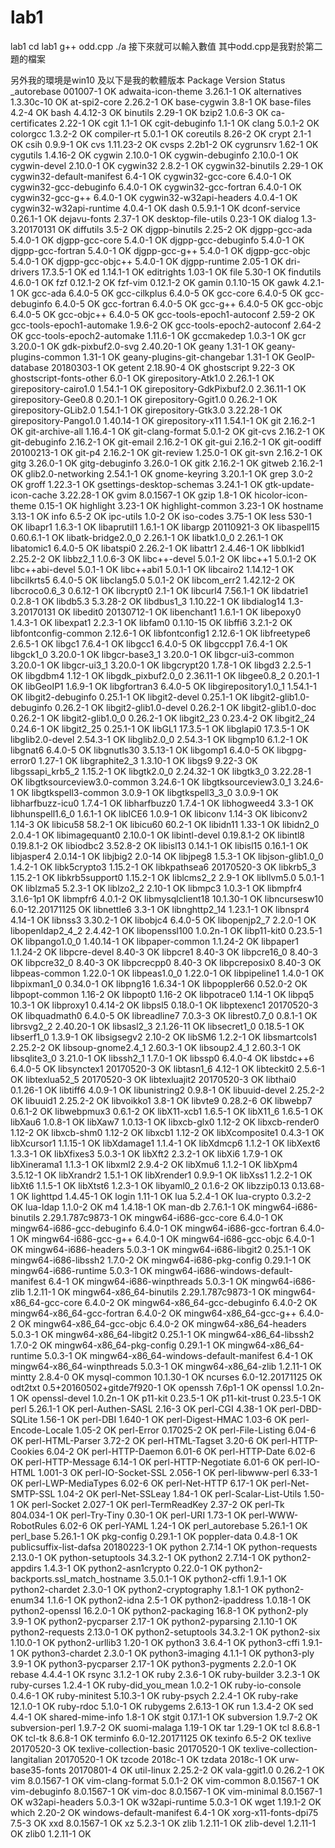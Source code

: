 # lab1
lab1
cd lab1
g++ odd.cpp
./a
接下來就可以輸入數值
其中odd.cpp是我對於第二題的檔案

另外我的環境是win10 
及以下是我的軟體版本
Package                                 Version                       Status
_autorebase                             001007-1                      OK
adwaita-icon-theme                      3.26.1-1                      OK
alternatives                            1.3.30c-10                    OK
at-spi2-core                            2.26.2-1                      OK
base-cygwin                             3.8-1                         OK
base-files                              4.2-4                         OK
bash                                    4.4.12-3                      OK
binutils                                2.29-1                        OK
bzip2                                   1.0.6-3                       OK
ca-certificates                         2.22-1                        OK
cgit                                    1.1-1                         OK
cgit-debuginfo                          1.1-1                         OK
clang                                   5.0.1-2                       OK
colorgcc                                1.3.2-2                       OK
compiler-rt                             5.0.1-1                       OK
coreutils                               8.26-2                        OK
crypt                                   2.1-1                         OK
csih                                    0.9.9-1                       OK
cvs                                     1.11.23-2                     OK
cvsps                                   2.2b1-2                       OK
cygrunsrv                               1.62-1                        OK
cygutils                                1.4.16-2                      OK
cygwin                                  2.10.0-1                      OK
cygwin-debuginfo                        2.10.0-1                      OK
cygwin-devel                            2.10.0-1                      OK
cygwin32                                2.8.2-1                       OK
cygwin32-binutils                       2.29-1                        OK
cygwin32-default-manifest               6.4-1                         OK
cygwin32-gcc-core                       6.4.0-1                       OK
cygwin32-gcc-debuginfo                  6.4.0-1                       OK
cygwin32-gcc-fortran                    6.4.0-1                       OK
cygwin32-gcc-g++                        6.4.0-1                       OK
cygwin32-w32api-headers                 4.0.4-1                       OK
cygwin32-w32api-runtime                 4.0.4-1                       OK
dash                                    0.5.9.1-1                     OK
dconf-service                           0.26.1-1                      OK
dejavu-fonts                            2.37-1                        OK
desktop-file-utils                      0.23-1                        OK
dialog                                  1.3-3.20170131                OK
diffutils                               3.5-2                         OK
djgpp-binutils                          2.25-2                        OK
djgpp-gcc-ada                           5.4.0-1                       OK
djgpp-gcc-core                          5.4.0-1                       OK
djgpp-gcc-debuginfo                     5.4.0-1                       OK
djgpp-gcc-fortran                       5.4.0-1                       OK
djgpp-gcc-g++                           5.4.0-1                       OK
djgpp-gcc-objc                          5.4.0-1                       OK
djgpp-gcc-objc++                        5.4.0-1                       OK
djgpp-runtime                           2.05-1                        OK
dri-drivers                             17.3.5-1                      OK
ed                                      1.14.1-1                      OK
editrights                              1.03-1                        OK
file                                    5.30-1                        OK
findutils                               4.6.0-1                       OK
fzf                                     0.12.1-2                      OK
fzf-vim                                 0.12.1-2                      OK
gamin                                   0.1.10-15                     OK
gawk                                    4.2.1-1                       OK
gcc-ada                                 6.4.0-5                       OK
gcc-cilkplus                            6.4.0-5                       OK
gcc-core                                6.4.0-5                       OK
gcc-debuginfo                           6.4.0-5                       OK
gcc-fortran                             6.4.0-5                       OK
gcc-g++                                 6.4.0-5                       OK
gcc-objc                                6.4.0-5                       OK
gcc-objc++                              6.4.0-5                       OK
gcc-tools-epoch1-autoconf               2.59-2                        OK
gcc-tools-epoch1-automake               1.9.6-2                       OK
gcc-tools-epoch2-autoconf               2.64-2                        OK
gcc-tools-epoch2-automake               1.11.6-1                      OK
gccmakedep                              1.0.3-1                       OK
gcr                                     3.20.0-1                      OK
gdk-pixbuf2.0-svg                       2.40.20-1                     OK
geany                                   1.31-1                        OK
geany-plugins-common                    1.31-1                        OK
geany-plugins-git-changebar             1.31-1                        OK
GeoIP-database                          20180303-1                    OK
getent                                  2.18.90-4                     OK
ghostscript                             9.22-3                        OK
ghostscript-fonts-other                 6.0-1                         OK
girepository-Atk1.0                     2.26.1-1                      OK
girepository-cairo1.0                   1.54.1-1                      OK
girepository-GdkPixbuf2.0               2.36.11-1                     OK
girepository-Gee0.8                     0.20.1-1                      OK
girepository-Ggit1.0                    0.26.2-1                      OK
girepository-GLib2.0                    1.54.1-1                      OK
girepository-Gtk3.0                     3.22.28-1                     OK
girepository-Pango1.0                   1.40.14-1                     OK
girepository-x11                        1.54.1-1                      OK
git                                     2.16.2-1                      OK
git-archive-all                         1.16.4-1                      OK
git-clang-format                        5.0.1-2                       OK
git-cvs                                 2.16.2-1                      OK
git-debuginfo                           2.16.2-1                      OK
git-email                               2.16.2-1                      OK
git-gui                                 2.16.2-1                      OK
git-oodiff                              20100213-1                    OK
git-p4                                  2.16.2-1                      OK
git-review                              1.25.0-1                      OK
git-svn                                 2.16.2-1                      OK
gitg                                    3.26.0-1                      OK
gitg-debuginfo                          3.26.0-1                      OK
gitk                                    2.16.2-1                      OK
gitweb                                  2.16.2-1                      OK
glib2.0-networking                      2.54.1-1                      OK
gnome-keyring                           3.20.1-1                      OK
grep                                    3.0-2                         OK
groff                                   1.22.3-1                      OK
gsettings-desktop-schemas               3.24.1-1                      OK
gtk-update-icon-cache                   3.22.28-1                     OK
gvim                                    8.0.1567-1                    OK
gzip                                    1.8-1                         OK
hicolor-icon-theme                      0.15-1                        OK
highlight                               3.23-1                        OK
highlight-common                        3.23-1                        OK
hostname                                3.13-1                        OK
info                                    6.5-2                         OK
ipc-utils                               1.0-2                         OK
iso-codes                               3.75-1                        OK
less                                    530-1                         OK
libapr1                                 1.6.3-1                       OK
libaprutil1                             1.6.1-1                       OK
libargp                                 20110921-3                    OK
libaspell15                             0.60.6.1-1                    OK
libatk-bridge2.0_0                      2.26.1-1                      OK
libatk1.0_0                             2.26.1-1                      OK
libatomic1                              6.4.0-5                       OK
libatspi0                               2.26.2-1                      OK
libattr1                                2.4.46-1                      OK
libblkid1                               2.25.2-2                      OK
libbz2_1                                1.0.6-3                       OK
libc++-devel                            5.0.1-2                       OK
libc++1                                 5.0.1-2                       OK
libc++abi-devel                         5.0.1-1                       OK
libc++abi1                              5.0.1-1                       OK
libcairo2                               1.14.12-1                     OK
libcilkrts5                             6.4.0-5                       OK
libclang5.0                             5.0.1-2                       OK
libcom_err2                             1.42.12-2                     OK
libcroco0.6_3                           0.6.12-1                      OK
libcrypt0                               2.1-1                         OK
libcurl4                                7.56.1-1                      OK
libdatrie1                              0.2.8-1                       OK
libdb5.3                                5.3.28-2                      OK
libdbus1_3                              1.10.22-1                     OK
libdialog14                             1.3-3.20170131                OK
libedit0                                20130712-1                    OK
libenchant1                             1.6.1-1                       OK
libepoxy0                               1.4.3-1                       OK
libexpat1                               2.2.3-1                       OK
libfam0                                 0.1.10-15                     OK
libffi6                                 3.2.1-2                       OK
libfontconfig-common                    2.12.6-1                      OK
libfontconfig1                          2.12.6-1                      OK
libfreetype6                            2.6.5-1                       OK
libgc1                                  7.6.4-1                       OK
libgcc1                                 6.4.0-5                       OK
libgccpp1                               7.6.4-1                       OK
libgck1_0                               3.20.0-1                      OK
libgcr-base3_1                          3.20.0-1                      OK
libgcr-ui3-common                       3.20.0-1                      OK
libgcr-ui3_1                            3.20.0-1                      OK
libgcrypt20                             1.7.8-1                       OK
libgd3                                  2.2.5-1                       OK
libgdbm4                                1.12-1                        OK
libgdk_pixbuf2.0_0                      2.36.11-1                     OK
libgee0.8_2                             0.20.1-1                      OK
libGeoIP1                               1.6.9-1                       OK
libgfortran3                            6.4.0-5                       OK
libgirepository1.0_1                    1.54.1-1                      OK
libgit2-debuginfo                       0.25.1-1                      OK
libgit2-devel                           0.25.1-1                      OK
libgit2-glib1.0-debuginfo               0.26.2-1                      OK
libgit2-glib1.0-devel                   0.26.2-1                      OK
libgit2-glib1.0-doc                     0.26.2-1                      OK
libgit2-glib1.0_0                       0.26.2-1                      OK
libgit2_23                              0.23.4-2                      OK
libgit2_24                              0.24.6-1                      OK
libgit2_25                              0.25.1-1                      OK
libGL1                                  17.3.5-1                      OK
libglapi0                               17.3.5-1                      OK
libglib2.0-devel                        2.54.3-1                      OK
libglib2.0_0                            2.54.3-1                      OK
libgmp10                                6.1.2-1                       OK
libgnat6                                6.4.0-5                       OK
libgnutls30                             3.5.13-1                      OK
libgomp1                                6.4.0-5                       OK
libgpg-error0                           1.27-1                        OK
libgraphite2_3                          1.3.10-1                      OK
libgs9                                  9.22-3                        OK
libgssapi_krb5_2                        1.15.2-1                      OK
libgtk2.0_0                             2.24.32-1                     OK
libgtk3_0                               3.22.28-1                     OK
libgtksourceview3.0-common              3.24.6-1                      OK
libgtksourceview3.0_1                   3.24.6-1                      OK
libgtkspell3-common                     3.0.9-1                       OK
libgtkspell3_3_0                        3.0.9-1                       OK
libharfbuzz-icu0                        1.7.4-1                       OK
libharfbuzz0                            1.7.4-1                       OK
libhogweed4                             3.3-1                         OK
libhunspell1.6_0                        1.6.1-1                       OK
libICE6                                 1.0.9-1                       OK
libiconv                                1.14-3                        OK
libiconv2                               1.14-3                        OK
libicu58                                58.2-1                        OK
libicu60                                60.2-1                        OK
libidn11                                1.33-1                        OK
libidn2_0                               2.0.4-1                       OK
libimagequant0                          2.10.0-1                      OK
libintl-devel                           0.19.8.1-2                    OK
libintl8                                0.19.8.1-2                    OK
libiodbc2                               3.52.8-2                      OK
libisl13                                0.14.1-1                      OK
libisl15                                0.16.1-1                      OK
libjasper4                              2.0.14-1                      OK
libjbig2                                2.0-14                        OK
libjpeg8                                1.5.3-1                       OK
libjson-glib1.0_0                       1.4.2-1                       OK
libk5crypto3                            1.15.2-1                      OK
libkpathsea6                            20170520-3                    OK
libkrb5_3                               1.15.2-1                      OK
libkrb5support0                         1.15.2-1                      OK
liblcms2_2                              2.9-1                         OK
libllvm5.0                              5.0.1-1                       OK
liblzma5                                5.2.3-1                       OK
liblzo2_2                               2.10-1                        OK
libmpc3                                 1.0.3-1                       OK
libmpfr4                                3.1.6-1p1                     OK
libmpfr6                                4.0.1-2                       OK
libmysqlclient18                        10.1.30-1                     OK
libncursesw10                           6.0-12.20171125               OK
libnettle6                              3.3-1                         OK
libnghttp2_14                           1.23.1-1                      OK
libnspr4                                4.14-1                        OK
libnss3                                 3.30.2-1                      OK
libobjc4                                6.4.0-5                       OK
libopenjp2_7                            2.2.0-1                       OK
libopenldap2_4_2                        2.4.42-1                      OK
libopenssl100                           1.0.2n-1                      OK
libp11-kit0                             0.23.5-1                      OK
libpango1.0_0                           1.40.14-1                     OK
libpaper-common                         1.1.24-2                      OK
libpaper1                               1.1.24-2                      OK
libpcre-devel                           8.40-3                        OK
libpcre1                                8.40-3                        OK
libpcre16_0                             8.40-3                        OK
libpcre32_0                             8.40-3                        OK
libpcrecpp0                             8.40-3                        OK
libpcreposix0                           8.40-3                        OK
libpeas-common                          1.22.0-1                      OK
libpeas1.0_0                            1.22.0-1                      OK
libpipeline1                            1.4.0-1                       OK
libpixman1_0                            0.34.0-1                      OK
libpng16                                1.6.34-1                      OK
libpoppler66                            0.52.0-2                      OK
libpopt-common                          1.16-2                        OK
libpopt0                                1.16-2                        OK
libpotrace0                             1.14-1                        OK
libpq5                                  10.3-1                        OK
libproxy1                               0.4.14-2                      OK
libpsl5                                 0.18.0-1                      OK
libptexenc1                             20170520-3                    OK
libquadmath0                            6.4.0-5                       OK
libreadline7                            7.0.3-3                       OK
librest0.7_0                            0.8.1-1                       OK
librsvg2_2                              2.40.20-1                     OK
libsasl2_3                              2.1.26-11                     OK
libsecret1_0                            0.18.5-1                      OK
libserf1_0                              1.3.9-1                       OK
libsigsegv2                             2.10-2                        OK
libSM6                                  1.2.2-1                       OK
libsmartcols1                           2.25.2-2                      OK
libsoup-gnome2.4_1                      2.60.3-1                      OK
libsoup2.4_1                            2.60.3-1                      OK
libsqlite3_0                            3.21.0-1                      OK
libssh2_1                               1.7.0-1                       OK
libssp0                                 6.4.0-4                       OK
libstdc++6                              6.4.0-5                       OK
libsynctex1                             20170520-3                    OK
libtasn1_6                              4.12-1                        OK
libteckit0                              2.5.6-1                       OK
libtexlua52_5                           20170520-3                    OK
libtexluajit2                           20170520-3                    OK
libthai0                                0.1.26-1                      OK
libtiff6                                4.0.9-1                       OK
libunistring2                           0.9.8-1                       OK
libuuid-devel                           2.25.2-2                      OK
libuuid1                                2.25.2-2                      OK
libvoikko1                              3.8-1                         OK
libvte9                                 0.28.2-6                      OK
libwebp7                                0.6.1-2                       OK
libwebpmux3                             0.6.1-2                       OK
libX11-xcb1                             1.6.5-1                       OK
libX11_6                                1.6.5-1                       OK
libXau6                                 1.0.8-1                       OK
libXaw7                                 1.0.13-1                      OK
libxcb-glx0                             1.12-2                        OK
libxcb-render0                          1.12-2                        OK
libxcb-shm0                             1.12-2                        OK
libxcb1                                 1.12-2                        OK
libXcomposite1                          0.4.3-1                       OK
libXcursor1                             1.1.15-1                      OK
libXdamage1                             1.1.4-1                       OK
libXdmcp6                               1.1.2-1                       OK
libXext6                                1.3.3-1                       OK
libXfixes3                              5.0.3-1                       OK
libXft2                                 2.3.2-1                       OK
libXi6                                  1.7.9-1                       OK
libXinerama1                            1.1.3-1                       OK
libxml2                                 2.9.4-2                       OK
libXmu6                                 1.1.2-1                       OK
libXpm4                                 3.5.12-1                      OK
libXrandr2                              1.5.1-1                       OK
libXrender1                             0.9.9-1                       OK
libXss1                                 1.2.2-1                       OK
libXt6                                  1.1.5-1                       OK
libXtst6                                1.2.3-1                       OK
libyaml0_2                              0.1.6-2                       OK
libzzip0.13                             0.13.68-1                     OK
lighttpd                                1.4.45-1                      OK
login                                   1.11-1                        OK
lua                                     5.2.4-1                       OK
lua-crypto                              0.3.2-2                       OK
lua-ldap                                1.1.0-2                       OK
m4                                      1.4.18-1                      OK
man-db                                  2.7.6.1-1                     OK
mingw64-i686-binutils                   2.29.1.787c9873-1             OK
mingw64-i686-gcc-core                   6.4.0-1                       OK
mingw64-i686-gcc-debuginfo              6.4.0-1                       OK
mingw64-i686-gcc-fortran                6.4.0-1                       OK
mingw64-i686-gcc-g++                    6.4.0-1                       OK
mingw64-i686-gcc-objc                   6.4.0-1                       OK
mingw64-i686-headers                    5.0.3-1                       OK
mingw64-i686-libgit2                    0.25.1-1                      OK
mingw64-i686-libssh2                    1.7.0-2                       OK
mingw64-i686-pkg-config                 0.29.1-1                      OK
mingw64-i686-runtime                    5.0.3-1                       OK
mingw64-i686-windows-default-manifest   6.4-1                         OK
mingw64-i686-winpthreads                5.0.3-1                       OK
mingw64-i686-zlib                       1.2.11-1                      OK
mingw64-x86_64-binutils                 2.29.1.787c9873-1             OK
mingw64-x86_64-gcc-core                 6.4.0-2                       OK
mingw64-x86_64-gcc-debuginfo            6.4.0-2                       OK
mingw64-x86_64-gcc-fortran              6.4.0-2                       OK
mingw64-x86_64-gcc-g++                  6.4.0-2                       OK
mingw64-x86_64-gcc-objc                 6.4.0-2                       OK
mingw64-x86_64-headers                  5.0.3-1                       OK
mingw64-x86_64-libgit2                  0.25.1-1                      OK
mingw64-x86_64-libssh2                  1.7.0-2                       OK
mingw64-x86_64-pkg-config               0.29.1-1                      OK
mingw64-x86_64-runtime                  5.0.3-1                       OK
mingw64-x86_64-windows-default-manifest 6.4-1                         OK
mingw64-x86_64-winpthreads              5.0.3-1                       OK
mingw64-x86_64-zlib                     1.2.11-1                      OK
mintty                                  2.8.4-0                       OK
mysql-common                            10.1.30-1                     OK
ncurses                                 6.0-12.20171125               OK
odt2txt                                 0.5+20160502+gitde7f920-1     OK
openssh                                 7.6p1-1                       OK
openssl                                 1.0.2n-1                      OK
openssl-devel                           1.0.2n-1                      OK
p11-kit                                 0.23.5-1                      OK
p11-kit-trust                           0.23.5-1                      OK
perl                                    5.26.1-1                      OK
perl-Authen-SASL                        2.16-3                        OK
perl-CGI                                4.38-1                        OK
perl-DBD-SQLite                         1.56-1                        OK
perl-DBI                                1.640-1                       OK
perl-Digest-HMAC                        1.03-6                        OK
perl-Encode-Locale                      1.05-2                        OK
perl-Error                              0.17025-2                     OK
perl-File-Listing                       6.04-6                        OK
perl-HTML-Parser                        3.72-2                        OK
perl-HTML-Tagset                        3.20-6                        OK
perl-HTTP-Cookies                       6.04-2                        OK
perl-HTTP-Daemon                        6.01-6                        OK
perl-HTTP-Date                          6.02-6                        OK
perl-HTTP-Message                       6.14-1                        OK
perl-HTTP-Negotiate                     6.01-6                        OK
perl-IO-HTML                            1.001-3                       OK
perl-IO-Socket-SSL                      2.056-1                       OK
perl-libwww-perl                        6.33-1                        OK
perl-LWP-MediaTypes                     6.02-6                        OK
perl-Net-HTTP                           6.17-1                        OK
perl-Net-SMTP-SSL                       1.04-2                        OK
perl-Net-SSLeay                         1.84-1                        OK
perl-Scalar-List-Utils                  1.50-1                        OK
perl-Socket                             2.027-1                       OK
perl-TermReadKey                        2.37-2                        OK
perl-Tk                                 804.034-1                     OK
perl-Try-Tiny                           0.30-1                        OK
perl-URI                                1.73-1                        OK
perl-WWW-RobotRules                     6.02-6                        OK
perl-YAML                               1.24-1                        OK
perl_autorebase                         5.26.1-1                      OK
perl_base                               5.26.1-1                      OK
pkg-config                              0.29.1-1                      OK
poppler-data                            0.4.8-1                       OK
publicsuffix-list-dafsa                 20180223-1                    OK
python                                  2.7.14-1                      OK
python-requests                         2.13.0-1                      OK
python-setuptools                       34.3.2-1                      OK
python2                                 2.7.14-1                      OK
python2-appdirs                         1.4.3-1                       OK
python2-asn1crypto                      0.22.0-1                      OK
python2-backports.ssl_match_hostname    3.5.0.1-1                     OK
python2-cffi                            1.9.1-1                       OK
python2-chardet                         2.3.0-1                       OK
python2-cryptography                    1.8.1-1                       OK
python2-enum34                          1.1.6-1                       OK
python2-idna                            2.5-1                         OK
python2-ipaddress                       1.0.18-1                      OK
python2-openssl                         16.2.0-1                      OK
python2-packaging                       16.8-1                        OK
python2-ply                             3.9-1                         OK
python2-pycparser                       2.17-1                        OK
python2-pyparsing                       2.1.10-1                      OK
python2-requests                        2.13.0-1                      OK
python2-setuptools                      34.3.2-1                      OK
python2-six                             1.10.0-1                      OK
python2-urllib3                         1.20-1                        OK
python3                                 3.6.4-1                       OK
python3-cffi                            1.9.1-1                       OK
python3-chardet                         2.3.0-1                       OK
python3-imaging                         4.1.1-1                       OK
python3-ply                             3.9-1                         OK
python3-pycparser                       2.17-1                        OK
python3-pygments                        2.2.0-1                       OK
rebase                                  4.4.4-1                       OK
rsync                                   3.1.2-1                       OK
ruby                                    2.3.6-1                       OK
ruby-builder                            3.2.3-1                       OK
ruby-curses                             1.2.4-1                       OK
ruby-did_you_mean                       1.0.2-1                       OK
ruby-io-console                         0.4.6-1                       OK
ruby-minitest                           5.10.3-1                      OK
ruby-psych                              2.2.4-1                       OK
ruby-rake                               12.1.0-1                      OK
ruby-rdoc                               5.1.0-1                       OK
rubygems                                2.6.13-1                      OK
run                                     1.3.4-2                       OK
sed                                     4.4-1                         OK
shared-mime-info                        1.8-1                         OK
stgit                                   0.17.1-1                      OK
subversion                              1.9.7-2                       OK
subversion-perl                         1.9.7-2                       OK
suomi-malaga                            1.19-1                        OK
tar                                     1.29-1                        OK
tcl                                     8.6.8-1                       OK
tcl-tk                                  8.6.8-1                       OK
terminfo                                6.0-12.20171125               OK
texinfo                                 6.5-2                         OK
texlive                                 20170520-3                    OK
texlive-collection-basic                20170520-1                    OK
texlive-collection-langitalian          20170520-1                    OK
tzcode                                  2018c-1                       OK
tzdata                                  2018c-1                       OK
urw-base35-fonts                        20170801-4                    OK
util-linux                              2.25.2-2                      OK
vala-ggit1.0                            0.26.2-1                      OK
vim                                     8.0.1567-1                    OK
vim-clang-format                        5.0.1-2                       OK
vim-common                              8.0.1567-1                    OK
vim-debuginfo                           8.0.1567-1                    OK
vim-doc                                 8.0.1567-1                    OK
vim-minimal                             8.0.1567-1                    OK
w32api-headers                          5.0.3-1                       OK
w32api-runtime                          5.0.3-1                       OK
wget                                    1.19.1-2                      OK
which                                   2.20-2                        OK
windows-default-manifest                6.4-1                         OK
xorg-x11-fonts-dpi75                    7.5-3                         OK
xxd                                     8.0.1567-1                    OK
xz                                      5.2.3-1                       OK
zlib                                    1.2.11-1                      OK
zlib-devel                              1.2.11-1                      OK
zlib0                                   1.2.11-1                      OK

